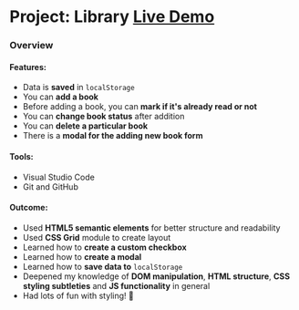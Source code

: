# Project: Library [Live Demo](https://lukastars.github.io/Library/)

### Overview
#### **Features:**
* Data is **saved** in `localStorage`
* You can **add a book**
* Before adding a book, you can **mark if it's already read or not**
* You can **change book status** after addition
* You can **delete a particular book**
* There is a **modal for the adding new book form** 

#### **Tools:**
* Visual Studio Code
* Git and GitHub

#### **Outcome:**
* Used **HTML5 semantic elements** for better structure and readability
* Used **CSS Grid** module to create layout
* Learned how to **create a custom checkbox**
* Learned how to **create a modal**
* Learned how to **save data to** `localStorage`
* Deepened my knowledge of **DOM manipulation**, **HTML structure**, **CSS styling subtleties** and **JS functionality** in general
* Had lots of fun with styling! 🎨
